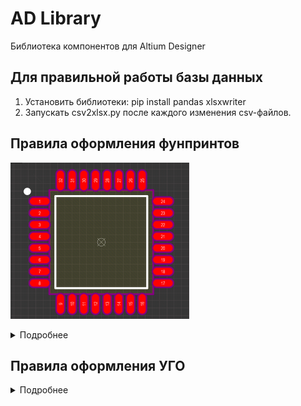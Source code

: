 # AD Library

Библиотека компонентов для Altium Designer
## Для правильной работы базы данных
1. Установить библиотеки: pip install pandas xlsxwriter
2. Запускать csv2xlsx.py после каждого изменения csv-файлов.

## Правила оформления фунпринтов

![Footprint](./img/footprint.png)

<details>
<summary>Подробнее</summary>

1. Каждый футпринт должен иметь адекватное имя, с помощью которого моно его идентифицировать. Имя в формате IPC или согласно других общепринятых документов. Например: `LQFP32`, `SO16`, `QFN48` и др.
2. Нумерация выводов должна соотвествовать нумерации согласно datasheet на данный футпринт/компонент. Если нумерация выводов не указана явно, необходимо руководствоваться общепринятыми нормами.
   
   ![pins](./img/pins.png)
3. Центр изображения футпринта __должен распологаться в координатах (0; 0)__. Это необходимо для нормального использования и получения адекватных данных для автоматического монтажа.
4. Футпринт должен иметь шелкографию, толщина линии 0,2 мм. Исключение - очень маленький компонент
5. Первый вывод компонента помечается точкой в виде текста, а не графического круга. Это позволить легко двигать точку на уже готовой плате и не мучиться с разлочиванием примитивов компонента.
   
   ![pin1](./img/pin1.png)
6. Механические отверстия помечаются как `MH`, если не должно паяться, то не делать метализацию (снять галку PLATED!)
   
   ![plated](./img/plated.png)

</details>

## Правила оформления УГО

<details>
<summary>Подробнее</summary>
Скоро будет ...
</details>
